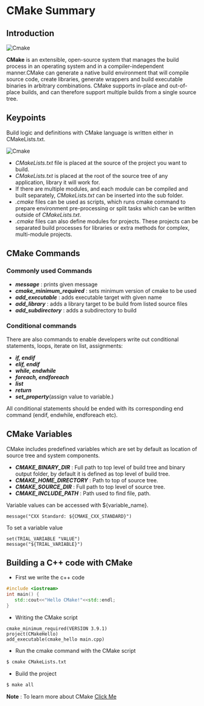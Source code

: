 # CMake Summary

## Introduction

![Cmake](https://github.com/xavierallem/EmbeddedLinux-C/tree/master/assignments/summary/Assets/as.png)

**CMake** is an extensible, open-source system that manages the build process in an operating system and in a compiler-independent manner.CMake can generate a native build environment that will compile source code, create libraries, generate wrappers and build executable binaries in arbitrary combinations. CMake supports in-place and out-of-place builds, 
and can therefore support multiple builds from a single source tree.

## Keypoints 

Build logic and definitions with CMake language is written either in CMakeLists.txt.

![Cmake](https://github.com/xavierallem/EmbeddedLinux-C/tree/master/assignments/summary/Assets/H2vmf.png)

- *CMakeLists.txt* file is placed at the source of the project you want to build.
- *CMakeLists.txt* is placed at the root of the source tree of any application, library it will work for.
- If there are multiple modules, and each module can be compiled and built separately, *CMakeLists.txt* can be inserted into the sub folder.
- *.cmake* files can be used as scripts, which runs cmake command to prepare environment pre-processing or split tasks which can be written outside of *CMakeLists.txt*.
- *.cmake* files can also define modules for projects. These projects can be separated build processes for libraries or extra methods for complex, multi-module projects.

## CMake Commands

### Commonly used Commands

- _**message**_ : prints given message
- _**cmake_minimum_required**_ : sets minimum version of cmake to be used
- _**add_executable**_ : adds executable target with given name
- _**add_library**_ : adds a library target to be build from listed source files
- _**add_subdirectory**_ : adds a subdirectory to build

### Conditional commands

There are also commands to enable developers write out conditional statements, loops, iterate on list, assignments:

- _**if, endif**_
- _**elif, endif**_
- _**while, endwhile**_
- _**foreach, endforeach**_
- _**list**_
- _**return**_
- _**set_property**_(assign value to variable.)

All conditional statements should be ended with its corresponding end command (endif, endwhile, endforeach etc).

## CMake Variables

CMake includes predefined variables which are set by default as location of source tree and system components.

- _**CMAKE_BINARY_DIR**_ : Full path to top level of build tree and binary output folder, by default it is defined as top level of build tree.
- _**CMAKE_HOME_DIRECTORY**_ : Path to top of source tree.
- _**CMAKE_SOURCE_DIR**_ : Full path to top level of source tree.
- _**CMAKE_INCLUDE_PATH**_ : Path used to find file, path.

Variable values can be accessed with ${variable_name}.
```
message("CXX Standard: ${CMAKE_CXX_STANDARD}")
```
To set a variable value
```
set(TRIAL_VARIABLE "VALUE")
message("${TRIAL_VARIABLE}")
```

## Building a C++ code with CMake

- First we write the c++ code
 ```c++
 #include <iostream>
int main() {
	std::cout<<"Hello CMake!"<<std::endl;
}
```

- Writing the CMake script
```
cmake_minimum_required(VERSION 3.9.1)
project(CMakeHello)
add_executable(cmake_hello main.cpp)
```
- Run the cmake command with the CMake script
```bash
$ cmake CMakeLists.txt

```
- Build the project 
```bash
$ make all
```

**Note** : To learn more about CMake [Click Me](https://medium.com/@onur.dundar1/cmake-tutorial-585dd180109b)



